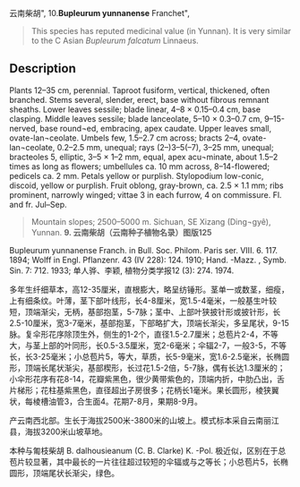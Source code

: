 云南柴胡",
10.**Bupleurum yunnanense** Franchet",

> This species has reputed medicinal value (in Yunnan). It is very similar to the C Asian *Bupleurum* *falcatum* Linnaeus.

## Description
Plants 12–35 cm, perennial. Taproot fusiform, vertical, thickened, often branched. Stems several, slender, erect, base without fibrous remnant sheaths. Lower leaves sessile; blade linear, 4–8 × 0.15–0.4 cm, base clasping. Middle leaves sessile; blade lanceolate, 5–10 × 0.3–0.7 cm, 9–15-nerved, base round¬ed, embracing, apex caudate. Upper leaves small, ovate-lan¬ceolate. Umbels few, 1.5–2.7 cm across; bracts 2–4, ovate-lan¬ceolate, 0.2–2.5 mm, unequal; rays (2–)3–5(–7), 3–25 mm, unequal; bracteoles 5, elliptic, 3–5 × 1–2 mm, equal, apex acu¬minate, about 1.5–2 times as long as flowers; umbellules ca. 10 mm across, 8–14-flowered; pedicels ca. 2 mm. Petals yellow or purplish. Stylopodium low-conic, discoid, yellow or purplish. Fruit oblong, gray-brown, ca. 2.5 × 1.1 mm; ribs prominent, narrowly winged; vittae 3 in each furrow, 4 on commissure. Fl. and fr. Jul–Sep.

> Mountain slopes; 2500–5000 m. Sichuan, SE Xizang (Ding¬gyê), Yunnan.
**9. 云南柴胡（云南种子植物名录）图版125**

Bupleurum yunnanense Franch. in Bull. Soc. Philom. Paris ser. VIII. 6. 117. 1894; Wolff in Engl. Pflanzenr. 43 (IV 228): 124. 1910; Hand. -Mazz. , Symb. Sin. 7: 712. 1933; 单人骅、李颖, 植物分类学报12 (3): 274. 1974.

多年生纤细草本，高12-35厘米，直根膨大，略呈纺锤形。茎单一或数茎，细瘦，上有细条纹。叶薄，茎下部叶线形，长4-8厘米，宽1.5-4毫米，一般基生叶较短，顶端渐尖，无柄，基部抱茎，5-7脉；茎中、上部叶狭披针形或披针形，长2.5-10厘米，宽3-7毫米，基部抱茎，下部略扩大，顶端长渐尖，多呈尾状，9-15脉。复伞形花序除顶生外，侧生的1-2个，直径1.5-2.7厘米；总苞片2-4，不等大，与茎上部的叶同形，长0.5-3.5厘米，宽2-6毫米；伞辐2-7，一般3-5，不等长，长3-25毫米；小总苞片5，等大，草质，长5-9毫米，宽1.6-2.5毫米，长椭圆形，顶端长尾状渐尖，基部楔形，长过花1.5-2倍，5-7脉，偶有长达1.3厘米的；小伞形花序有花8-14，花瓣紫黑色，很少黄带紫色的，顶端内折，中肋凸出，舌片梯形；花柱基紫黑色，直径超出子房很多；花柄长1毫米。果长圆形，棱狭翼状，每棱槽油管3，合生面4。花期7-8月，果期8-9月。

产云南西北部。生长于海拔2500米-3800米的山坡上。模式标本采自云南丽江县，海拔3200米山坡草地。

本种与匍枝柴胡 B. dalhousieanum (C. B. Clarke) K. -Pol. 极近似，区别在于总苞片较显著，其中最长的一片往往超过较短的伞辐或与之等长；小总苞片5，长椭圆形，顶端尾状长渐尖，绿色。
